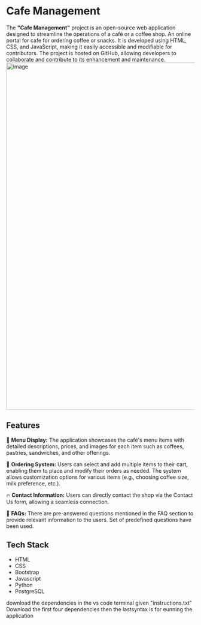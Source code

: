 # Cafe Management 
The **"Cafe Management"** project is an open-source web application designed to streamline the operations of a café or a coffee shop. An online portal for cafe for ordering coffee or snacks. It is developed using HTML, CSS, and JavaScript, making it easily accessible and modifiable for contributors. The project is hosted on GitHub, allowing developers to collaborate and contribute to its enhancement and maintenance. <br>
<img width="927" alt="image" src="https://github.com/Open-Source-Chandigarh/Cafe-Management/assets/124245507/b5937489-da33-4858-bba2-d81323861292">

## Features
🔰 **Menu Display:** The application showcases the café's menu items with detailed descriptions, prices, and images for each item such as coffees, pastries, sandwiches, and other offerings.

🌟 **Ordering System:** Users can select and add multiple items to their cart, enabling them to place and modify their orders as needed. The system allows customization options for various items (e.g., choosing coffee size, milk preference, etc.).

🔥 **Contact Information:** Users can directly contact the shop via the Contact Us form, allowing a seamless connection.

🌠 **FAQs:** There are pre-answered questions mentioned in the FAQ section to provide relevant information to the users. Set of predefined questions have been used.



## Tech Stack

- HTML
- CSS
- Bootstrap
- Javascript
- Python
- PostgreSQL

download the dependencies in the vs code terminal given "instructions.txt"
Download the first four dependencies then the lastsyntax is for eunning the application
